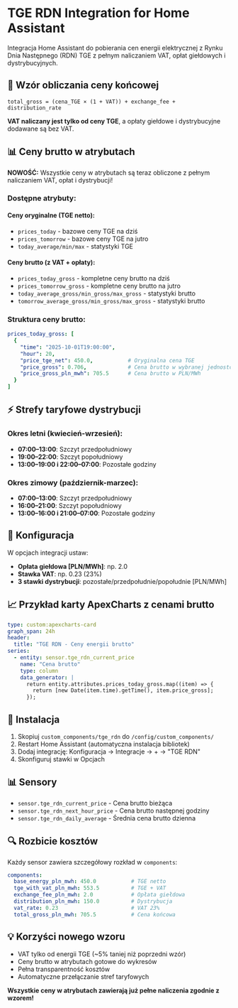 # TGE RDN Integration for Home Assistant

Integracja Home Assistant do pobierania cen energii elektrycznej z Rynku Dnia Następnego (RDN) TGE z pełnym naliczaniem VAT, opłat giełdowych i dystrybucyjnych.

## 🧮 Wzór obliczania ceny końcowej

```
total_gross = (cena_TGE × (1 + VAT)) + exchange_fee + distribution_rate
```

**VAT naliczany jest tylko od ceny TGE**, a opłaty giełdowe i dystrybucyjne dodawane są bez VAT.

## 📊 Ceny brutto w atrybutach

**NOWOŚĆ:** Wszystkie ceny w atrybutach są teraz obliczone z pełnym naliczaniem VAT, opłat i dystrybucji!

### Dostępne atrybuty:

#### Ceny oryginalne (TGE netto):
- `prices_today` - bazowe ceny TGE na dziś
- `prices_tomorrow` - bazowe ceny TGE na jutro
- `today_average/min/max` - statystyki TGE

#### Ceny brutto (z VAT + opłaty):
- `prices_today_gross` - kompletne ceny brutto na dziś
- `prices_tomorrow_gross` - kompletne ceny brutto na jutro  
- `today_average_gross/min_gross/max_gross` - statystyki brutto
- `tomorrow_average_gross/min_gross/max_gross` - statystyki brutto

### Struktura ceny brutto:

```yaml
prices_today_gross: [
  {
    "time": "2025-10-01T19:00:00",
    "hour": 20,
    "price_tge_net": 450.0,           # Oryginalna cena TGE
    "price_gross": 0.706,             # Cena brutto w wybranej jednostce
    "price_gross_pln_mwh": 705.5      # Cena brutto w PLN/MWh
  }
]
```

## ⚡ Strefy taryfowe dystrybucji

### Okres letni (kwiecień-wrzesień):
- **07:00–13:00**: Szczyt przedpołudniowy
- **19:00–22:00**: Szczyt popołudniowy
- **13:00–19:00 i 22:00–07:00**: Pozostałe godziny

### Okres zimowy (październik-marzec):
- **07:00–13:00**: Szczyt przedpołudniowy  
- **16:00–21:00**: Szczyt popołudniowy
- **13:00–16:00 i 21:00–07:00**: Pozostałe godziny

## 🔧 Konfiguracja

W opcjach integracji ustaw:
- **Opłata giełdowa [PLN/MWh]**: np. 2.0
- **Stawka VAT**: np. 0.23 (23%)
- **3 stawki dystrybucji**: pozostałe/przedpołudnie/popołudnie [PLN/MWh]

## 📈 Przykład karty ApexCharts z cenami brutto

```yaml
type: custom:apexcharts-card
graph_span: 24h
header:
  title: "TGE RDN - Ceny energii brutto"
series:
  - entity: sensor.tge_rdn_current_price
    name: "Cena brutto"
    type: column
    data_generator: |
      return entity.attributes.prices_today_gross.map((item) => {
        return [new Date(item.time).getTime(), item.price_gross];
      });
```

## 🚀 Instalacja

1. Skopiuj `custom_components/tge_rdn` do `/config/custom_components/`
2. Restart Home Assistant (automatyczna instalacja bibliotek)
3. Dodaj integrację: Konfiguracja → Integracje → + → "TGE RDN"
4. Skonfiguruj stawki w Opcjach

## 📊 Sensory

- `sensor.tge_rdn_current_price` - Cena brutto bieżąca
- `sensor.tge_rdn_next_hour_price` - Cena brutto następnej godziny
- `sensor.tge_rdn_daily_average` - Średnia cena brutto dzienna

## 🔍 Rozbicie kosztów

Każdy sensor zawiera szczegółowy rozkład w `components`:

```yaml
components:
  base_energy_pln_mwh: 450.0           # TGE netto
  tge_with_vat_pln_mwh: 553.5          # TGE + VAT
  exchange_fee_pln_mwh: 2.0            # Opłata giełdowa
  distribution_pln_mwh: 150.0          # Dystrybucja
  vat_rate: 0.23                       # VAT 23%
  total_gross_pln_mwh: 705.5           # Cena końcowa
```

## 💡 Korzyści nowego wzoru

- VAT tylko od energii TGE (~5% taniej niż poprzedni wzór)
- Ceny brutto w atrybutach gotowe do wykresów
- Pełna transparentność kosztów
- Automatyczne przełączanie stref taryfowych

**Wszystkie ceny w atrybutach zawierają już pełne naliczenia zgodnie z wzorem!**
